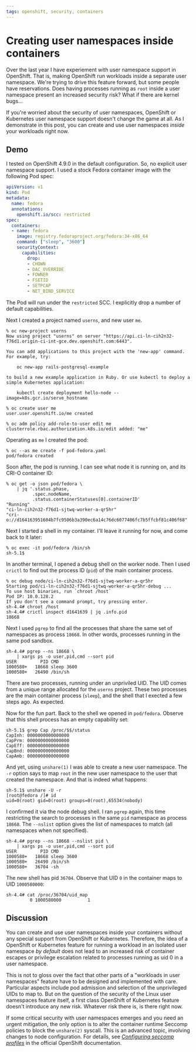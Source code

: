 ```yaml
---
tags: openshift, security, containers
---
```


# Creating user namespaces inside containers

Over the last year I have experiement with user namespace support in
OpenShift.  That is, making OpenShift run workloads inside a
separate user namespace.  We're trying to drive this feature
forward, but some people have reservations.  Does having processes
running as `root` inside a user namespace present an increased
security risk?  What if there are kernel bugs…

If you're worried about the security of user namespaces, OpenShift
or Kubernetes user namespace support doesn't change the game at all.
As I demonstrate in this post, you can create and use user
namespaces *inside* your workloads right now.

## Demo

I tested on OpenShift 4.9.0 in the default configuration.  So, no
explicit user namespace support.  I used a stock Fedora container
image with the following Pod spec:

```yaml
apiVersion: v1
kind: Pod
metadata:
  name: fedora
  annotations:
    openshift.io/scc: restricted
spec:
  containers:
  - name: fedora
    image: registry.fedoraproject.org/fedora:34-x86_64
    command: ["sleep", "3600"]
    securityContext:
      capabilities:
        drop:
        - CHOWN
        - DAC_OVERRIDE
        - FOWNER
        - FSETID
        - SETPCAP
        - NET_BIND_SERVICE
```

The Pod will run under the `restricted` SCC.  I explicitly drop a
number of default capabilities.

Next I created a project named `userns`, and new user `me`.

```shell
% oc new-project userns
Now using project "userns" on server "https://api.ci-ln-cih2n32-f76d1.origin-ci-int-gce.dev.openshift.com:6443".

You can add applications to this project with the 'new-app' command. For example, try:

    oc new-app rails-postgresql-example

to build a new example application in Ruby. Or use kubectl to deploy a simple Kubernetes application:

    kubectl create deployment hello-node --image=k8s.gcr.io/serve_hostname

% oc create user me
user.user.openshift.io/me created

% oc adm policy add-role-to-user edit me
clusterrole.rbac.authorization.k8s.io/edit added: "me"
```

Operating as `me` I created the pod:

```shell
% oc --as me create -f pod-fedora.yaml
pod/fedora created
```

Soon after, the pod is running.  I can see what node it is running
on, and its CRI-O container ID:

```shell
% oc get -o json pod/fedora \
    | jq '.status.phase,
          .spec.nodeName,
          .status.containerStatuses[0].containerID'
"Running"
"ci-ln-cih2n32-f76d1-sjtwq-worker-a-qr5hr"
"cri-o://d164163951604b7fc9506b3a390ec6a14c76dc6077406fc7b5ffcbf81c406f68"
```

Next I started a shell in my container.  I'll leave it running for
now, and come back to it later:

```shell
% oc exec -it pod/fedora /bin/sh
sh-5.1$
```

In another terminal, I opened a debug shell on the worker node.
Then I used `crictl` to find out the process ID (`pid`) of the main
container process.

```shell
% oc debug node/ci-ln-cih2n32-f76d1-sjtwq-worker-a-qr5hr
Starting pod/ci-ln-cih2n32-f76d1-sjtwq-worker-a-qr5hr-debug ...
To use host binaries, run `chroot /host`
Pod IP: 10.0.128.2
If you don't see a command prompt, try pressing enter.
sh-4.4# chroot /host
sh-4.4# crictl inspect d1641639 | jq .info.pid
18668
```

Next I used `pgrep` to find all the processes that share the same
set of namespaces as process `18668`.  In other words, processes
running in the same pod sandbox.

```shell
sh-4.4# pgrep --ns 18668 \
    | xargs ps -o user,pid,cmd --sort pid
USER         PID CMD
1000580+   18668 sleep 3600
1000580+   26490 /bin/sh
```

There are two processes, running under an unpriviled UID.  The UID
comes from a unique range allocated for the `userns` project.  These
two processes are the main container process (`sleep`), and the
shell that I exected a few steps ago.  As expected.

Now for the fun part.  Back to the shell we opened in `pod/fedora`.
Observe that this shell process has an empty capability set:

```shell
sh-5.1$ grep Cap /proc/$$/status
CapInh: 0000000000000000
CapPrm: 0000000000000000
CapEff: 0000000000000000
CapBnd: 0000000000000000
CapAmb: 0000000000000000
```

And yet, using `unshare(1)` I was able to create a new user
namespace.  The `-r` option says to map `root` in the new user
namespace to the user that created the namespace.  And that is
indeed what happens:

```shell
sh-5.1$ unshare -U -r
[root@fedora /]# id
uid=0(root) gid=0(root) groups=0(root),65534(nobody)
````

I confirmed it via the node debug shell.  I ran `pgrep` again, this
time restricting the search to processes in the same `pid` namespace
as process `18668`.  The `--nslist` option gives the list of
namespaces to match (all namespaces when not specified).

```shell
sh-4.4# pgrep --ns 18668 --nslist pid \
    | xargs ps -o user,pid,cmd --sort pid
USER         PID CMD
1000580+   18668 sleep 3600
1000580+   26490 /bin/sh
1000580+   36704 -sh
```

The new shell has pid `36704`.  Observe that UID `0` in the
container maps to UID `1000580000`:

```shell
sh-4.4# cat /proc/36704/uid_map
         0 1000580000          1
```

## Discussion

You can create and use user namespaces inside your containers
without any special support from OpenShift or Kubernetes.
Therefore, the idea of a OpenShift or Kubernetes feature for running
a workload in an isolated user namespace *by default* does not lead
to an increased risk of container escapes or privilege escalation
related to processes running as uid 0 in a user namespace.

This is not to gloss over the fact that other parts of a "workloads
in user namespaces" feature have to be designed and implemented with
care.  Particular aspects include pod admission and selection of the
unprivileged UIDs to map to.  But on the question of the security of
the Linux user namespaces feature itself, a first class OpenShift of
Kubernetes feature doesn't introduce any new risk.  Whatever risk
there is, is there right now.

If some critical security with user namespaces emerges and you need
an urgent mitigation, the only option is to alter the container
runtime Seccomp policies to block the `unshare(2)` syscall.  This is
an advanced topic, involving changes to node configuration.  For
details, see [*Configuring seccomp profiles*][doc-seccomp] in the
official OpenShift documentation.

[doc-seccomp]: https://docs.openshift.com/container-platform/4.8/security/seccomp-profiles.html
